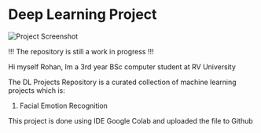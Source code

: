 # Deep Learning Project

![Project Screenshot](images/facial_emotion_detection_machine.jpeg)


!!! The repository is still a work in progress !!!

Hi myself Rohan, Im a 3rd year BSc computer student at RV University

The DL Projects Repository is a curated collection of machine learning projects which is:
1. Facial Emotion Recognition

This project is done using IDE Google Colab and uploaded the file to Github
